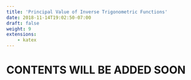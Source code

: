 ```yaml
---
title: 'Principal Value of Inverse Trigonometric Functions'
date: 2018-11-14T19:02:50-07:00
draft: false
weight: 9
extensions:
    - katex
---
```


<h1>CONTENTS WILL BE ADDED SOON</h1>